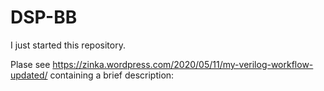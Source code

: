 # DSP-BB

I just started this repository.

Plase see https://zinka.wordpress.com/2020/05/11/my-verilog-workflow-updated/ containing a brief description: 
